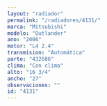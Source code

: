 ```yaml
---
layout: "radiador"
permalink: "/radiadores/4131/"
marca: "Mitsubishi"
modelo: "Outlander"
ano: "2006"
motor: "L4 2.4"
transmision: "Automática"
parte: "432686"
clima: "Con clima"
alto: "16 3/4"
ancho: "27"
observaciones: ""
id: "4131"
---
```


